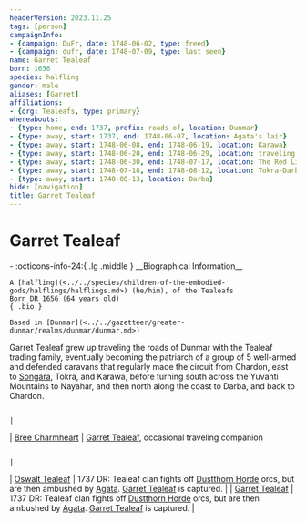 ```yaml
---
headerVersion: 2023.11.25
tags: [person]
campaignInfo:
- {campaign: DuFr, date: 1748-06-02, type: freed}
- {campaign: dufr, date: 1748-07-09, type: last seen}
name: Garret Tealeaf
born: 1656
species: halfling
gender: male
aliases: [Garret]
affiliations:
- {org: Tealeafs, type: primary}
whereabouts:
- {type: home, end: 1737, prefix: roads of, location: Dunmar}
- {type: away, start: 1737, end: 1748-06-07, location: Agata's lair}
- {type: away, start: 1748-06-08, end: 1748-06-19, location: Karawa}
- {type: away, start: 1748-06-20, end: 1748-06-29, location: traveling to Tokra}
- {type: away, start: 1748-06-30, end: 1748-07-17, location: The Red Lily Inn}
- {type: away, start: 1748-07-18, end: 1748-08-12, location: Tokra-Darba Road}
- {type: away, start: 1748-08-13, location: Darba}
hide: [navigation]
title: Garret Tealeaf
---
```

# Garret Tealeaf
<div class="grid cards ext-narrow-margin ext-one-column" markdown>
- :octicons-info-24:{ .lg .middle } __Biographical Information__

    A [halfling](<../../species/children-of-the-embodied-gods/halflings/halflings.md>) (he/him), of the Tealeafs  
    Born DR 1656 (64 years old)  
    { .bio }

    Based in [Dunmar](<../../gazetteer/greater-dunmar/realms/dunmar/dunmar.md>)
</div>




Garret Tealeaf grew up traveling the roads of Dunmar with the Tealeaf trading family, eventually becoming the patriarch of a group of 5 well-armed and defended caravans that regularly made the circuit from Chardon, east to [Songara](<../../gazetteer/greater-dunmar/realms/dunmar/central-dunmar/songara.md>), Tokra, and Karawa, before turning south across the Yuvanti Mountains to Nayahar, and then north along the coast to Darba, and back to Chardon. 

                                                                                                                                                                                                                                                                                          |
| [Bree Charmheart](<./bree-charmheart.md>)                                                    | [Garret Tealeaf](<./garret-tealeaf.md>), occasional traveling companion



                                                                                                                                                                                                                                                                  |
| [Oswalt Tealeaf](<./oswalt-tealeaf.md>)                                                      | 1737 DR: Tealeaf clan fights off [Dustthorn Horde](<../../groups/orc-hordes/dustthorn-horde.md>) orcs, but are then ambushed by [Agata](<../fey/agata.md>). [Garret Tealeaf](<./garret-tealeaf.md>) is captured.                                                                                                                                                                                                                   |
| [Garret Tealeaf](<./garret-tealeaf.md>)                                                      | 1737 DR: Tealeaf clan fights off [Dustthorn Horde](<../../groups/orc-hordes/dustthorn-horde.md>) orcs, but are then ambushed by [Agata](<../fey/agata.md>). [Garret Tealeaf](<./garret-tealeaf.md>) is captured.                                                                                                                                                                                                                   |

